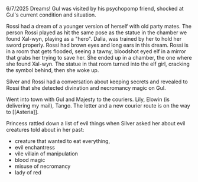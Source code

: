 6/7/2025
Dreams!
Gul was visited by his psychopomp friend, shocked at Gul's current condition and situation.

Rossi had a dream of a younger version of herself with old party mates. The person Rossi played as hit the same pose as the statue in the chamber we found Xal-wyn, playing as a "hero". Dalia, was trained by her to hold her sword properly. Rossi had brown eyes and long ears in this dream. Rossi is in a room that gets flooded, seeing a tawny, bloodshot eyed elf in a mirror that grabs her trying to save her. She ended up in a chamber, the one where she found Xal-wyn. The statue in that room turned into the elf girl, cracking the symbol behind, then she woke up.

Silver and Rossi had a conversation about keeping secrets and revealed to Rossi that she detected divination and necromancy magic on Gul.

Went into town with Gul and Majesty to the couriers. Lily, Elowin (is delivering my mail), Tango. The letter and a new courier route is on the way to [[Asteria]].

Princess rattled down a list of evil things when Silver asked her about evil creatures told about in her past:
- creature that wanted to eat everything,
- evil enchantress
- vile villain of manipulation
- blood magic
- misuse of necromancy
- lady of red